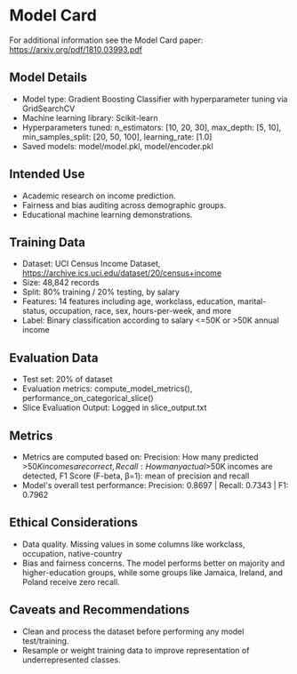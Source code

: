 # Model Card

For additional information see the Model Card paper: https://arxiv.org/pdf/1810.03993.pdf

## Model Details
- Model type: Gradient Boosting Classifier with hyperparameter tuning via GridSearchCV
- Machine learning library: Scikit-learn
- Hyperparameters tuned: n_estimators: [10, 20, 30], max_depth: [5, 10], min_samples_split: [20, 50, 100], learning_rate: [1.0]
- Saved models: model/model.pkl, model/encoder.pkl

## Intended Use
- Academic research on income prediction.
- Fairness and bias auditing across demographic groups.
- Educational machine learning demonstrations.

## Training Data
- Dataset: UCI Census Income Dataset, https://archive.ics.uci.edu/dataset/20/census+income
- Size: 48,842 records
- Split: 80% training / 20% testing, by salary
- Features: 14 features including age, workclass, education, marital-status, occupation, race, sex, hours-per-week, and more
- Label: Binary classification according to salary <=50K or >50K annual income

## Evaluation Data
- Test set: 20% of dataset
- Evaluation metrics: compute_model_metrics(), performance_on_categorical_slice()
- Slice Evaluation Output: Logged in slice_output.txt

## Metrics
- Metrics are computed based on: Precision: How many predicted >$50K incomes are correct, Recall: How many actual >$50K incomes are detected, F1 Score (F-beta, β=1): mean of precision and recall
- Model's overall test performance: Precision: 0.8697 | Recall: 0.7343 | F1: 0.7962

## Ethical Considerations
- Data quality. Missing values in some columns like workclass, occupation, native-country
- Bias and fairness concerns. The model performs better on majority and higher-education groups, while some groups like Jamaica, Ireland, and Poland receive zero recall.

## Caveats and Recommendations
- Clean and process the dataset before performing any model test/training.
- Resample or weight training data to improve representation of underrepresented classes.